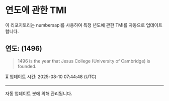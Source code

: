 
# 연도에 관한 TMI

이 리포지토리는 numbersapi를 사용하여 특정 년도에 관한 TMI를 자동으로 업데이트합니다.

## 연도: (1496)
> 1496 is the year that Jesus College (University of Cambridge) is founded.

⏳ 업데이트 시간: 2025-08-10 07:44:48 (UTC)

---
자동 업데이트 봇에 의해 관리됩니다.
